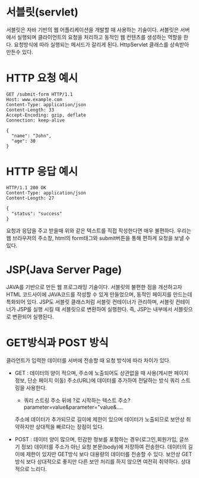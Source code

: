 # 서블릿(servlet)
서블릿은 자바 기반의 웹 어플리케이션을 개발할 때 사용하는 기술이다.
서블릿은 서버에서 실행되며 클라이언트의 요청을 처리하고 동적인 웹 컨텐츠를 생성하는 역할을 한다.
요청방식에 따라 실행되는 메서드가 갈리게 된다.
HttpServlet 클래스를 상속받아 만든수 있다.

# HTTP 요청 예시

```
GET /submit-form HTTP/1.1
Host: www.example.com
Content-Type: application/json
Content-Length: 33
Accept-Encoding: gzip, deflate
Connection: keep-alive

{
  "name": "John",
  "age": 30
}
```
# HTTP 응답 예시

```
HTTP/1.1 200 OK
Content-Type: application/json
Content-Length: 27

{
  "status": "success"
}
```

요청과 응답을 주고 받을때 위와 같은 텍스트를 직접 작성한다면 매우 불편하다.
우리는 웹 브라우저의 주소창, html의 form태그와 submit버튼을 통해 편하게 요청을 보낼 수 있다.

# JSP(Java Server Page)
JAVA를 기반으로 만든 웹 프로그래밍 기술이다.
서블릿의 불편한 점을 개선하고자 HTML 코드사이에 JAVA코드를 작성할 수 있게 만들었으며, 동적인 페이지를 만드는데 특화되어 있다.
JSP도 서블릿 클래스처럼 서블릿 컨테이너가 관리하며, 서블릿 컨테이너가 JSP를 실행 시킬 때 서블릿으로 변환하여 실행한다. 즉, JSP는 내부에서 서블릿으로 변환되어 실행된다.

# GET방식과 POST 방식
클라언트가 입력한 데이터를 서버에 전송할 때 요청 방식에 따라 차이가 있다.

- GET : 데이터의 양이 적으며, 주소에 노출되어도 상관없을 때 사용(게시판 페이지 정보, 단순 페이지 이동)
	주소(URL)에 데이터를 추가하여 전달하는 방식
	쿼리 스트링을 사용한다.
	- 쿼리 스트링
	주소 뒤에 ?로 시작하는 텍스트
	주소?parameter=value&parameter="value&....
	
	주소에 데이터가 추가되므로 길이에 제한이 있으며 데이터가 노출되므로 보안상 취약하지만 상대적을 빠르다는 장점이 있다.
	
- POST : 데이터 양이 많으며, 민감한 정보를 포함하는 경우(로그인,회원가입, 글쓰기 정보)
	데이터를 주소가 아닌 요청 본문(body)에 저장하여 전송한다.
	데이터의 길이에 제한이 있지만 GET방식 보다 대용량의 데이터를 전송할 수 있다.
	보안상 GET방식 보다 상대적으로 좋지만 다른 보안 처리를 하지 않으면 여전히 취약하다.
	상대적으로 느리다.




























